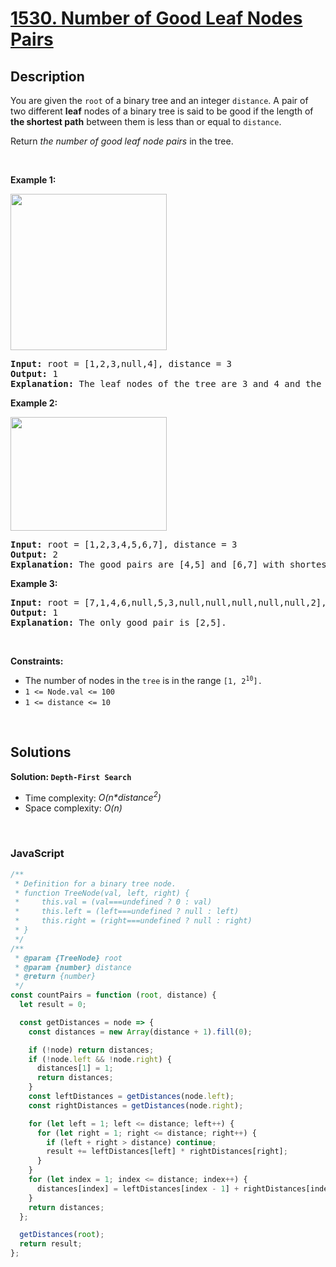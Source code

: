 # [1530. Number of Good Leaf Nodes Pairs](https://leetcode.com/problems/number-of-good-leaf-nodes-pairs)

## Description

<div class="xFUwe" data-track-load="description_content"><p>You are given the <code>root</code> of a binary tree and an integer <code>distance</code>. A pair of two different <strong>leaf</strong> nodes of a binary tree is said to be good if the length of <strong>the shortest path</strong> between them is less than or equal to <code>distance</code>.</p>

<p>Return <em>the number of good leaf node pairs</em> in the tree.</p>

<p>&nbsp;</p>
<p><strong class="example">Example 1:</strong></p>
<img alt="" src="https://assets.leetcode.com/uploads/2020/07/09/e1.jpg" style="width: 250px; height: 250px;">
<pre><strong>Input:</strong> root = [1,2,3,null,4], distance = 3
<strong>Output:</strong> 1
<strong>Explanation:</strong> The leaf nodes of the tree are 3 and 4 and the length of the shortest path between them is 3. This is the only good pair.
</pre>

<p><strong class="example">Example 2:</strong></p>
<img alt="" src="https://assets.leetcode.com/uploads/2020/07/09/e2.jpg" style="width: 250px; height: 182px;">
<pre><strong>Input:</strong> root = [1,2,3,4,5,6,7], distance = 3
<strong>Output:</strong> 2
<strong>Explanation:</strong> The good pairs are [4,5] and [6,7] with shortest path = 2. The pair [4,6] is not good because the length of ther shortest path between them is 4.
</pre>

<p><strong class="example">Example 3:</strong></p>

<pre><strong>Input:</strong> root = [7,1,4,6,null,5,3,null,null,null,null,null,2], distance = 3
<strong>Output:</strong> 1
<strong>Explanation:</strong> The only good pair is [2,5].
</pre>

<p>&nbsp;</p>
<p><strong>Constraints:</strong></p>

<ul>
	<li>The number of nodes in the <code>tree</code> is in the range <code>[1, 2<sup>10</sup>].</code></li>
	<li><code>1 &lt;= Node.val &lt;= 100</code></li>
	<li><code>1 &lt;= distance &lt;= 10</code></li>
</ul>
</div>

<p>&nbsp;</p>

## Solutions

**Solution: `Depth-First Search`**

- Time complexity: <em>O(n\*distance<sup>2</sup>)</em>
- Space complexity: <em>O(n)</em>

<p>&nbsp;</p>

### **JavaScript**

```js
/**
 * Definition for a binary tree node.
 * function TreeNode(val, left, right) {
 *     this.val = (val===undefined ? 0 : val)
 *     this.left = (left===undefined ? null : left)
 *     this.right = (right===undefined ? null : right)
 * }
 */
/**
 * @param {TreeNode} root
 * @param {number} distance
 * @return {number}
 */
const countPairs = function (root, distance) {
  let result = 0;

  const getDistances = node => {
    const distances = new Array(distance + 1).fill(0);

    if (!node) return distances;
    if (!node.left && !node.right) {
      distances[1] = 1;
      return distances;
    }
    const leftDistances = getDistances(node.left);
    const rightDistances = getDistances(node.right);

    for (let left = 1; left <= distance; left++) {
      for (let right = 1; right <= distance; right++) {
        if (left + right > distance) continue;
        result += leftDistances[left] * rightDistances[right];
      }
    }
    for (let index = 1; index <= distance; index++) {
      distances[index] = leftDistances[index - 1] + rightDistances[index - 1];
    }
    return distances;
  };

  getDistances(root);
  return result;
};
```
